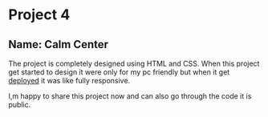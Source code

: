 # Project 4
## Name: Calm Center
The project is completely designed using HTML and CSS.
When this project get started to design it were only for my pc friendly but when it get [deployed](https://pajju-dev-fsjs2-project4.netlify.app/) it was like fully responsive.

I,m happy to share this project now and can also go through the code it is public.